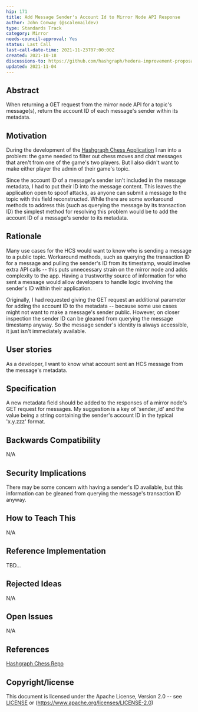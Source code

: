 ```yaml
---
hip: 171
title: Add Message Sender's Account Id to Mirror Node API Response
author: John Conway (@scalemaildev)
type: Standards Track
category: Mirror
needs-council-approval: Yes
status: Last Call
last-call-date-time: 2021-11-23T07:00:00Z
created: 2021-10-18
discussions-to: https://github.com/hashgraph/hedera-improvement-proposal/discussions/190
updated: 2021-11-04
---
```


## Abstract

When returning a GET request from the mirror node API for a topic's message(s), return the account ID of each message's sender within its metadata.

## Motivation

During the development of the [Hashgraph Chess Application](https://github.com/scalemaildev/hashgraph_chess) I ran into a problem: the game needed to filter out chess moves and chat messages that aren't from one of the game's two players. But I also didn't want to make either player the admin of their game's topic.

Since the account ID of a message's sender isn't included in the message metadata, I had to put their ID into the message content. This leaves the application open to spoof attacks, as anyone can submit a message to the topic with this field reconstructed. While there are some workaround methods to address this (such as querying the message by its transaction ID) the simplest method for resolving this problem would be to add the account ID of a message's sender to its metadata.

## Rationale

Many use cases for the HCS would want to know who is sending a message to a public topic. Workaround methods, such as querying the transaction ID for a message and pulling the sender's ID from its timestamp, would involve extra API calls -- this puts unnecessary strain on the mirror node and adds complexity to the app. Having a trustworthy source of information for who sent a message would allow developers to handle logic involving the sender's ID within their application.

Originally, I had requested giving the GET request an additional parameter for adding the account ID to the metadata -- because some use cases might not want to make a message's sender public. However, on closer inspection the sender ID can be gleaned from querying the message timestamp anyway. So the message sender's identity is always accessible, it just isn't immediately available. 

## User stories

As a developer, I want to know what account sent an HCS message from the message's metadata.
  
## Specification

A new metadata field should be added to the responses of a mirror node's GET request for messages. My suggestion is a key of 'sender_id' and the value being a string containing the sender's account ID in the typical 'x.y.zzz' format.

## Backwards Compatibility

N/A

## Security Implications

There may be some concern with having a sender's ID available, but this information can be gleaned from querying the message's transaction ID anyway.

## How to Teach This

N/A

## Reference Implementation

TBD...

## Rejected Ideas

N/A

## Open Issues

N/A

## References

[Hashgraph Chess Repo](https://github.com/scalemaildev/hashgraph_chess)

## Copyright/license

This document is licensed under the Apache License, Version 2.0 -- see [LICENSE](../LICENSE) or (https://www.apache.org/licenses/LICENSE-2.0)
